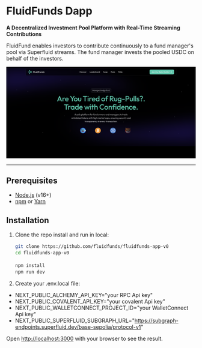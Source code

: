 # FluidFunds Dapp

**A Decentralized Investment Pool Platform with Real-Time Streaming Contributions**

FluidFund enables investors to contribute continuously to a fund manager's pool via Superfluid streams. The fund manager invests the pooled USDC on behalf of the investors.

![FluidFunds](https://github.com/fluidfunds/fluidfunds-app-v0/blob/main/design/fluidfunds.png)

---

## Prerequisites

- [Node.js](https://nodejs.org/) (v16+)
- [npm](https://www.npmjs.com/) or [Yarn](https://yarnpkg.com/)

## Installation

1. Clone the repo install and run in local:

   ```bash
   git clone https://github.com/fluidfunds/fluidfunds-app-v0
   cd fluidfunds-app-v0

   npm install
   npm run dev

   ```

2. Create your .env.local file:

- NEXT_PUBLIC_ALCHEMY_API_KEY="your RPC Api key"
- NEXT_PUBLIC_COVALENT_API_KEY="your covalent Api key"
- NEXT_PUBLIC_WALLETCONNECT_PROJECT_ID="your WalletConnect Api key"
- NEXT_PUBLIC_SUPERFLUID_SUBGRAPH_URL="https://subgraph-endpoints.superfluid.dev/base-sepolia/protocol-v1"

Open [http://localhost:3000](http://localhost:3000) with your browser to see the result.
